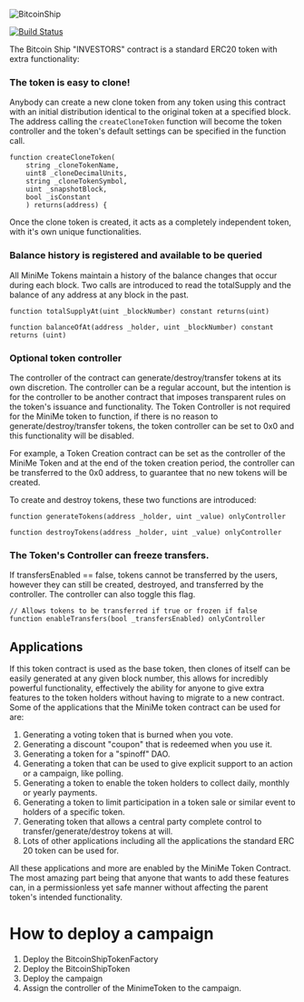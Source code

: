 ![BitcoinShip](header.png)

[![Build Status](https://travis-ci.org/Giveth/minime.svg?branch=master)](https://travis-ci.org/Giveth/minime)

The Bitcoin Ship "INVESTORS" contract is a standard ERC20 token with extra functionality:

### The token is easy to clone!

Anybody can create a new clone token from any token using this contract with an initial distribution identical to the original token at a specified block. The address calling the `createCloneToken` function will become the token controller and the token's default settings can be specified in the function call.

    function createCloneToken(
        string _cloneTokenName,
        uint8 _cloneDecimalUnits,
        string _cloneTokenSymbol,
        uint _snapshotBlock,
        bool _isConstant
        ) returns(address) {

Once the clone token is created, it acts as a completely independent token, with it's own unique functionalities.

### Balance history is registered and available to be queried

All MiniMe Tokens maintain a history of the balance changes that occur during each block. Two calls are introduced to read the totalSupply and the balance of any address at any block in the past.

    function totalSupplyAt(uint _blockNumber) constant returns(uint)

    function balanceOfAt(address _holder, uint _blockNumber) constant returns (uint)

### Optional token controller

The controller of the contract can generate/destroy/transfer tokens at its own discretion. The controller can be a regular account, but the intention is for the controller to be another contract that imposes transparent rules on the token's issuance and functionality. The Token Controller is not required for the MiniMe token to function, if there is no reason to generate/destroy/transfer tokens, the token controller can be set to 0x0 and this functionality will be disabled.

For example, a Token Creation contract can be set as the controller of the MiniMe Token and at the end of the token creation period, the controller can be transferred to the 0x0 address, to guarantee that no new tokens will be created.

To create and destroy tokens, these two functions are introduced:

    function generateTokens(address _holder, uint _value) onlyController

    function destroyTokens(address _holder, uint _value) onlyController

### The Token's Controller can freeze transfers.

If transfersEnabled == false, tokens cannot be transferred by the users, however they can still be created, destroyed, and transferred by the controller. The controller can also toggle this flag.

    // Allows tokens to be transferred if true or frozen if false
    function enableTransfers(bool _transfersEnabled) onlyController


## Applications

If this token contract is used as the base token, then clones of itself can be easily generated at any given block number, this allows for incredibly powerful functionality, effectively the ability for anyone to give extra features to the token holders without having to migrate to a new contract. Some of the applications that the MiniMe token contract can be used for are:

1. Generating a voting token that is burned when you vote.
2. Generating a discount "coupon" that is redeemed when you use it.
3. Generating a token for a "spinoff" DAO.
4. Generating a token that can be used to give explicit support to an action or a campaign, like polling.
5. Generating a token to enable the token holders to collect daily, monthly or yearly payments.
6. Generating a token to limit participation in a token sale or similar event to holders of a specific token.
7. Generating token that allows a central party complete control to transfer/generate/destroy tokens at will.
8. Lots of other applications including all the applications the standard ERC 20 token can be used for.

All these applications and more are enabled by the MiniMe Token Contract. The most amazing part being that anyone that wants to add these features can, in a permissionless yet safe manner without affecting the parent token's intended functionality.

# How to deploy a campaign

1. Deploy the BitcoinShipTokenFactory
2. Deploy the BitcoinShipToken
3. Deploy the campaign
4. Assign the controller of the MinimeToken to the campaign.


